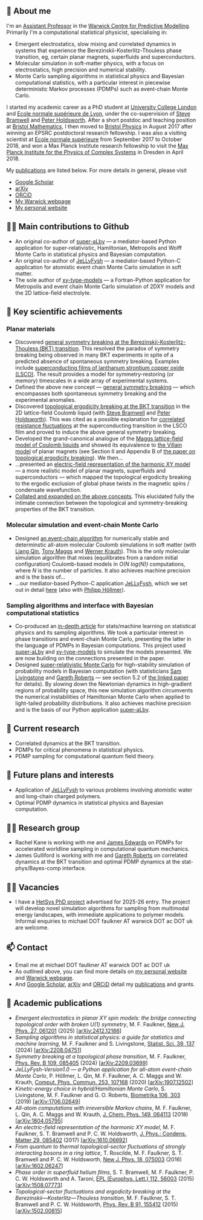 ## 👋 About me

I'm an [Assistant Professor](https://warwick.ac.uk/fac/sci/eng/people/michael_faulkner/) in the [Warwick Centre for Predictive Modelling](https://warwick.ac.uk/fac/sci/wcpm/).  Primarily I'm a computational statistical physicist, specialising in:
- Emergent electrostatics, slow mixing and correlated dynamics in systems that experience the Berezinskii-Kosterlitz-Thouless phase transition, eg, certain planar magnets, superfluids and superconductors.
- Molecular simulation in soft-matter physics, with a focus on electrostatics, high precision and numerical stability.
- Monte Carlo sampling algorithms in statistical physics and Bayesian computational statistics, with a particular interest in piecewise deterministic Markov processes (PDMPs) such as event-chain Monte Carlo.

I started my academic career as a PhD student at [University College London](https://www.ucl.ac.uk/condensed-matter-material-physics/) and [Ecole normale supérieure de Lyon](http://www.ens-lyon.fr/PHYSIQUE/teams/physique-theorique/research-topics/statistical-physics), under the co-supervision of [Steve Bramwell](https://www.ucl.ac.uk/physics-astronomy/people/professor-steven-bramwell) and [Peter Holdsworth](http://www.ens-lyon.fr/en/research/honors-and-awards/peter-holdsworth-physicist-laboratoire-de-physique).  After a short postdoc and teaching position at [Bristol Mathematics](https://www.bristol.ac.uk/maths/), I then moved to [Bristol Physics](https://www.bristol.ac.uk/physics/research/theory/) in August 2017 after winning an EPSRC postdoctoral research fellowship.  I was also a visiting scientist at [Ecole normale supérieure](http://www.phys.ens.fr/?lang=fr) from September 2017 to October 2018, and won a Max Planck Institute research fellowship to visit the [Max Planck Institute for the Physics of Complex Systems](https://www.pks.mpg.de) in Dresden in April 2018.

My [publications](https://github.com/michaelfaulkner#--academic-publications) are listed below. For more details in general, please visit 
- [Google Scholar](https://scholar.google.com/citations?user=wDxigWUAAAAJ&hl=fr&oi=sra)
- [arXiv](https://arxiv.org/search/?searchtype=author&query=Faulkner%2C+M+F)
- [ORCiD](https://orcid.org/0000-0002-9116-2878)
- [My Warwick webpage](https://warwick.ac.uk/fac/sci/eng/people/michael_faulkner/)
- [My personal website](https://michaelfaulkner.github.io)

## 👨‍🔧  Main contributions to Github 
- An original co-author of [super-aLby](https://github.com/michaelfaulkner/super-aLby) — a mediator-based Python application for super-relativistic, Hamiltonian, Metropolis and Wolff Monte Carlo in statistical physics and Bayesian computation.
- An original co-author of [JeLLyFysh](https://github.com/jellyfysh/JeLLyFysh) — a mediator-based Python-C application for atomistic event chain Monte Carlo simulation in soft matter.
- The sole author of [xy-type-models](https://github.com/michaelfaulkner/xy-type-models) — a Fortran-Python application for Metropolis and event chain Monte Carlo simulation of 2DXY models and the 2D lattice-field electrolyte.

## 🔑 Key scientific achievements
### Planar materials
- Discovered [general symmetry breaking at the Berezinskii-Kosterlitz-Thouless (BKT) transition](https://doi.org/10.1103/PhysRevB.109.085405).  This resolved the paradox of symmetry breaking being observed in many BKT experiments in spite of a predicted absence of spontaneous symmetry breaking.  Examples include [superconducting films of lanthanum strontium copper oxide (LSCO)](https://journals.aps.org/prb/abstract/10.1103/PhysRevB.94.134503).  The result provides a model for symmetry-restoring (or memory) timescales in a wide array of experimental systems.
- Defined the above new concept — [general symmetry breaking](https://doi.org/10.1103/PhysRevB.109.085405) — which encompasses both spontaneous symmetry breaking and the experimental anomalies.
- Discovered [topological ergodicity breaking at the BKT transition](https://journals.aps.org/prb/abstract/10.1103/PhysRevB.91.155412) in the 2D lattice-field Coulomb liquid (with [Steve Bramwell](https://www.ucl.ac.uk/physics-astronomy/people/professor-steven-bramwell) and [Peter Holdsworth](http://www.ens-lyon.fr/en/research/honors-and-awards/peter-holdsworth-physicist-laboratoire-de-physique)).  This was cited as a possible explanation for [correlated resistance fluctuations](https://journals.aps.org/prb/abstract/10.1103/PhysRevB.94.134503) at the superconducting transition in the LSCO film and proved to induce the above general symmetry breaking.
- Developed the grand-canonical analogue of the [Maggs lattice-field model of Coulomb liquids](https://doi.org/10.1103/PhysRevLett.88.196402) and showed its equivalence to [the Villain model](https://doi.org/10.1051/jphys:01975003606058100) of planar magnets (see Section II and Appendix B of [the paper on topological ergodicity breaking](https://journals.aps.org/prb/abstract/10.1103/PhysRevB.91.155412)).  We then...
- ...presented an [electric-field representation of the harmonic XY model](https://doi.org/10.1088/1361-648X/aa523f) — a more realistic model of planar magnets, superfluids and superconductors — which mapped the topological ergodicity breaking to the ergodic exclusion of global phase twists in the magnetic spins / condensate wavefunction.
- [Collated and expanded on the above concepts](https://doi.org/10.1088/1367-2630/add7fd).  This elucidated fully the intimate connection between the topological and symmetry-breaking properties of the BKT transition.

### Molecular simulation and event-chain Monte Carlo
- Designed [an event-chain algorithm](https://doi.org/10.1063/1.5036638) for numerically stable and determinstic all-atom molecular Coulomb simulations in soft matter (with [Liang Qin](https://scholar.google.com/citations?user=rGW6nKUAAAAJ), [Tony Maggs](https://turner.pct.espci.fr/~amaggs/index2.html) and [Werner Krauth](http://www.lps.ens.fr/~krauth/index.php/Main_Page)).  This is the only molecular simulation algorithm that mixes (equilibrates from a random initial configuration) Coulomb-based models in *O(N log(N))* computations, where *N* is the number of particles.  It also achieves machine precision and is the basis of...
- ...our mediator-based Python-C application [JeLLyFysh](https://github.com/jellyfysh/JeLLyFysh), which we set out in detail [here](https://doi.org/10.1016/j.cpc.2020.107168) (also with [Philipp Höllmer](https://scholar.google.com/citations?user=TzZkSGMAAAAJ&hl=fr&oi=sra)).

### Sampling algorithms and interface with Bayesian computational statistics
- Co-produced an [in-depth article](https://arxiv.org/abs/2208.04751) for stats/machine learning on statistical physics and its sampling algorithms.  We took a particular interest in phase transitions and event-chain Monte Carlo, presenting the latter in the language of PDMPs in Bayesian computations.  This project used [super-aLby](https://github.com/michaelfaulkner/super-aLby) and [xy-type-models](https://github.com/michaelfaulkner/xy-type-models) to simulate the models presented.  We are now building on the connections presented in the paper.
- Designed [super-relativistic Monte Carlo](https://doi.org/10.1093/biomet/asz013) for high-stability simulation of probability models in Bayesian computation (with statisticians [Sam Livingstone](https://www.ucl.ac.uk/statistics/department-information/staff/dr-samuel-livingstone) and [Gareth Roberts](https://warwick.ac.uk/fac/sci/statistics/staff/academic-research/roberts/) — see section 5.2 of [the linked paper](https://doi.org/10.1093/biomet/asz013) for details).  By slowing down the Newtonian dynamics in high-gradient regions of probability space, this new simulation algorithm circumvents the numerical instabilities of Hamiltonian Monte Carlo when applied to light-tailed probability distributions.  It also achieves machine precision and is the basis of our Python application [super-aLby](https://github.com/michaelfaulkner/super-aLby).

## 🔭  Current research
- Correlated dynamics at the BKT transition.
- PDMPs for critical phenomena in statistical physics.
- PDMP sampling for computational quantum field theory.

## 🌱  Future plans and interests
- Application of [JeLLyFysh](https://github.com/jellyfysh/JeLLyFysh) to various problems involving atomistic water and long-chain charged polymers.
- Optimal PDMP dynamics in statistical physics and Bayesian computation.

## 🌟🌟  Research group
- Rachel Kane is working with me and [James Edwards](https://www.plymouth.ac.uk/staff/james-edwards-2) on PDMPs for accelerated worldline sampling in computational quantum mechanics.
- James Gulliford is working with me and [Gareth Roberts](https://warwick.ac.uk/fac/sci/statistics/staff/academic-research/roberts/) on correlated dynamics at the BKT transition and optimal PDMP dynamics at the stat-phys/Bayes-comp interface.

## 🤝💼  Vacancies
- I have a [HetSys PhD project](https://warwick.ac.uk/fac/sci/hetsys/themes/projects2025/016) advertised for 2025-26 entry. The project will develop novel simulation algorithms for sampling from multimodal energy landscapes, with immediate applications to polymer models.  Informal enquiries to michael DOT faulkner AT warwick DOT ac DOT uk are welcome.

## 📫  Contact
- Email me at michael DOT faulkner AT warwick DOT ac DOT uk
- As outlined above, you can find more details on [my personal website](https://michaelfaulkner.github.io) and [Warwick webpage](https://warwick.ac.uk/fac/sci/eng/people/michael_faulkner/).
- And [Google Scholar](https://scholar.google.com/citations?user=wDxigWUAAAAJ&hl=fr&oi=sra), [arXiv](https://arxiv.org/search/?searchtype=author&query=Faulkner%2C+M+F) and [ORCiD](https://orcid.org/0000-0002-9116-2878) detail my [publications](https://github.com/michaelfaulkner#--academic-publications) and grants.

## 📜  Academic publications
- *Emergent electrostatics in planar XY spin models: the bridge connecting topological order with broken U(1) symmetry*, M. F. Faulkner, [New J. Phys. 27, 061201](https://doi.org/10.1088/1367-2630/add7fd) (2025) [[arXiv:2412.12186](https://arxiv.org/abs/2412.12186)]
- *Sampling algorithms in statistical physics: a guide for statistics and machine learning*, M. F. Faulkner and S. Livingstone, [Statist. Sci. 39, 137](https://doi.org/10.1214/23-STS893) (2024) [[arXiv:2208.04751](https://arxiv.org/abs/2208.04751)]
- *Symmetry breaking at a topological phase transition*, M. F. Faulkner, [Phys. Rev. B 109, 085405](https://doi.org/10.1103/PhysRevB.109.085405) (2024) [[arXiv:2209.03699](https://arxiv.org/abs/2209.03699)]
- *JeLLyFysh-Version1.0 — a Python application for all-atom event-chain Monte Carlo*, P. Höllmer, L. Qin, M. F. Faulkner, A. C. Maggs and W. Krauth, [Comput. Phys. Commun. 253, 107168](https://doi.org/10.1016/j.cpc.2020.107168) (2020) [[arXiv:1907.12502](https://arxiv.org/abs/1907.12502)]
- *Kinetic-energy choice in hybrid/Hamiltonian Monte Carlo*, S. Livingstone, M. F. Faulkner and G. O. Roberts, [Biometrika 106, 303](https://doi.org/10.1093/biomet/asz013) (2019) [[arXiv:1706.02649](https://arxiv.org/abs/1706.02649)]
- *All-atom computations with irreversible Markov chains*, M. F. Faulkner, L. Qin, A. C. Maggs and W. Krauth, [J. Chem. Phys. 149, 064113](https://doi.org/10.1063/1.5036638) (2018) [[arXiv:1804.05795](https://arxiv.org/abs/1804.05795)]
- *An electric-field representation of the harmonic XY model*, M. F. Faulkner, S. T. Bramwell and P. C. W. Holdsworth, [J. Phys.: Condens. Matter 29, 085402](https://doi.org/10.1088/1361-648X/aa523f) (2017) [[arXiv:1610.06692](https://arxiv.org/abs/1610.06692)]
- *From quantum to thermal topological-sector fluctuations of strongly interacting bosons in a ring lattice*, T. Roscilde, M. F. Faulkner, S. T. Bramwell and P. C. W. Holdsworth, [New J. Phys. 18, 075003](https://doi.org/10.1088/1367-2630/18/7/075003) (2016) [[arXiv:1602.06247](https://arxiv.org/abs/1602.06247)]
- *Phase order in superfluid helium films*, S. T. Bramwell, M. F. Faulkner, P. C. W. Holdsworth and A. Taroni, [EPL (Europhys. Lett.) 112, 56003](https://doi.org/10.1209/0295-5075/112/56003) (2015) [[arXiv:1508.07773](https://arxiv.org/abs/1508.07773)]
- *Topological-sector fluctuations and ergodicity breaking at the Berezinskii—Kosterlitz—Thouless transition*, M. F. Faulkner, S. T. Bramwell and P. C. W. Holdsworth, [Phys. Rev. B 91, 155412](https://doi.org/10.1103/PhysRevB.91.155412) (2015) [[arXiv:1502.00815](https://arxiv.org/abs/1502.00815)]
